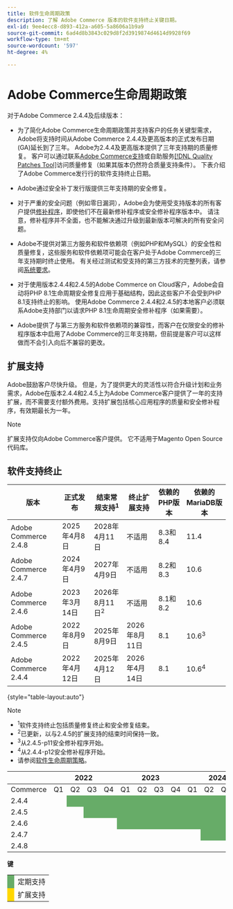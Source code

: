 ```yaml
---
title: 软件生命周期政策
description: 了解 Adobe Commerce 版本的软件支持终止关键日期。
exl-id: 9ee4ecc8-d893-412a-a605-5a8606a1b9a9
source-git-commit: 6ad4d8b3843c029d8f2d3919874d4614d9928f69
workflow-type: tm+mt
source-wordcount: '597'
ht-degree: 4%

---
```



# Adobe Commerce生命周期政策

对于Adobe Commerce 2.4.4及后续版本：

- 为了简化Adobe Commerce生命周期政策并支持客户的任务关键型需求，Adobe将支持时间从Adobe Commerce 2.4.4及更高版本的正式发布日期(GA)延长到了三年。 Adobe为2.4.4及更高版本提供了三年支持期的质量修复。 客户可以通过联系[Adobe Commerce支持](https://experienceleague.adobe.com/zh-hans/docs/commerce-knowledge-base/kb/help-center-guide/magento-help-center-user-guide)或自助服务[[!DNL Quality Patches Tool]](https://experienceleague.adobe.com/tools/commerce-quality-patches/index.html?lang=zh-Hans)访问质量修复（如果其版本仍然符合质量支持条件）。 下表介绍了Adobe Commerce发行行的软件支持终止日期。

- Adobe通过安全补丁发行版提供三年支持期的安全修复。

- 对于严重的安全问题（例如零日漏洞），Adobe会为使用受支持版本的所有客户提供[修补程序](https://support.magento.com/hc/en-us/sections/360003869892-Known-issues-patches-attached-)，即使他们不在最新修补程序或安全修补程序版本中。 请注意，修补程序并不全面，也不能解决通过升级到最新版本可解决的所有安全问题。

- Adobe不提供对第三方服务和软件依赖项（例如PHP和MySQL）的安全性和质量修复，这些服务和软件依赖项可能会在客户处于Adobe Commerce的三年支持期时终止使用。 有关经过测试和受支持的第三方技术的完整列表，请参阅[系统要求](../installation/system-requirements.md)。

- 对于使用版本2.4.4和2.4.5的Adobe Commerce on Cloud客户，Adobe会自动将PHP 8.1生命周期安全修复应用于基础结构，因此这些客户不会受到PHP 8.1支持终止的影响。 使用Adobe Commerce 2.4.4和2.4.5的本地客户必须联系Adobe支持部门以请求PHP 8.1生命周期安全修补程序（如果需要）。

- Adobe提供了与第三方服务和软件依赖项的兼容性，而客户在仅限安全的修补程序版本中启用了Adobe Commerce的三年支持期，但前提是客户可以这样做而不会引入向后不兼容的更改。

## 扩展支持

Adobe鼓励客户尽快升级。 但是，为了提供更大的灵活性以符合升级计划和业务需求，Adobe在版本2.4.4和2.4.5上为Adobe Commerce客户提供了一年的支持扩展，而不需要支付额外费用。支持扩展包括核心应用程序的质量和安全修补程序，有效期最长为一年。

>[!NOTE]
>
>扩展支持仅向Adobe Commerce客户提供。 它不适用于Magento Open Source代码库。

## 软件支持终止

| 版本 | 正式发布 | 结束常规支持<sup>1</sup> | 终止扩展支持 | 依赖的PHP版本 | 依赖的MariaDB版本 |
|----------------------|----------------------|------------------------------------|-------------------------|-----------------------|------------------------------|
| Adobe Commerce 2.4.8 | 2025年4月8日 | 2028年4月11日 | 不适用 | 8.3和8.4 | 11.4 |
| Adobe Commerce 2.4.7 | 2024年4月9日 | 2027年4月9日 | 不适用 | 8.2和8.3 | 10.6 |
| Adobe Commerce 2.4.6 | 2023年3月14日 | 2026年8月11日<sup>2</sup> | 不适用 | 8.1和8.2 | 10.6 |
| Adobe Commerce 2.4.5 | 2022年8月9日 | 2025年8月9日 | 2026年8月11日 | 8.1 | 10.6<sup>3</sup> |
| Adobe Commerce 2.4.4 | 2022年4月12日 | 2025年4月12日 | 2026年4月14日 | 8.1 | 10.6<sup>4</sup> |

{style="table-layout:auto"}

>[!NOTE]
>
>- <sup>1</sup>软件支持终止包括质量修复终止和安全修复结束。
>- <sup>2</sup>已更新，以与2.4.5的扩展支持的结束时间保持一致。
>- <sup>3</sup>从2.4.5-p11安全修补程序开始。
>- <sup>4</sup>从2.4.4-p12安全修补程序开始。
>- 请参阅[软件生命周期策略](https://www.adobe.com/content/dam/cc/en/legal/terms/enterprise/pdfs/Adobe-Commerce-Software-Lifecycle-Policy.pdf)。

<table style="table-layout:auto">
<thead>
  <tr>
    <th colspan="1"></th>
    <th colspan="4">2022</th>
    <th colspan="4">2023</th>
    <th colspan="4">2024</th>
    <th colspan="4">2025</th>
    <th colspan="4">2026</th>
    <th colspan="4">2027</th>
    <th colspan="4">2028</th>
  </tr>
</thead>
<tbody>
  <tr>
    <td>Commerce</td>
    <td>Q1</td>
    <td>Q2</td>
    <td>Q3</td>
    <td>Q4</td>
    <td>Q1</td>
    <td>Q2</td>
    <td>Q3</td>
    <td>Q4</td>
    <td>Q1</td>
    <td>Q2</td>
    <td>Q3</td>
    <td>Q4</td>
    <td>Q1</td>
    <td>Q2</td>
    <td>Q3</td>
    <td>Q4</td>
    <td>Q1</td>
    <td>Q2</td>
    <td>Q3</td>
    <td>Q4</td>
    <td>Q1</td>
    <td>Q2</td>
    <td>Q3</td>
    <td>Q4</td>
    <td>Q1</td>
    <td>Q2</td>
    <td>Q3</td>
    <td>Q4</td>
  </tr>
  <tr>
    <td>2.4.4</td>
    <td></td>
    <td colspan="13" style="background-color:#67ac68;"></td>
    <td colspan="4" style="background-color:#ffd700;"></td>
    <td colspan="10"></td>
  </tr>
  <tr>
    <td>2.4.5</td>
    <td colspan="2"></td>
    <td colspan="13" style="background-color:#67ac68;"></td>
    <td colspan="4" style="background-color:#ffd700;"></td>
    <td colspan="9"></td>
  </tr>
  <tr>
    <td>2.4.6</td>
    <td colspan="4"></td>
    <td colspan="15" style="background-color:#67ac68;"></td>
    <td colspan="10"></td>
  </tr>
  <tr>
    <td>2.4.7</td>
    <td colspan="9"></td>
    <td colspan="13" style="background-color:#67ac68;"></td>
    <td colspan="6"></td>
  </tr>
  <tr>
    <td>2.4.8</td>
    <td colspan="13"></td>
    <td colspan="13" style="background-color:#67ac68;"></td>
    <td colspan="2"></td>
  </tr>
</tbody>
</table>

**键**

<table style="table-layout:auto">
 <tbody>
  <tr>
   <td style="background-color:#67ac68;"></td>
   <td>定期支持</td>
  </tr>
  <tr>
   <td style="background-color:#ffd700;"></td>
   <td>扩展支持</td>
  </tr>
 </tbody>
</table>
